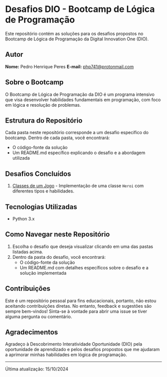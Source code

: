 # Desafios DIO - Bootcamp de Lógica de Programação

Este repositório contém as soluções para os desafios propostos no Bootcamp de Lógica de Programação da Digital Innovation One (DIO).

## Autor

**Nome:** Pedro Henrique Peres
**E-mail:** php741@protonmail.com

## Sobre o Bootcamp

O Bootcamp de Lógica de Programação da DIO é um programa intensivo que visa desenvolver habilidades fundamentais em programação, com foco em lógica e resolução de problemas.

## Estrutura do Repositório

Cada pasta neste repositório corresponde a um desafio específico do bootcamp. Dentro de cada pasta, você encontrará:

- O código-fonte da solução
- Um README.md específico explicando o desafio e a abordagem utilizada

## Desafios Concluídos

1. [Classes de um Jogo](./desafio_01) - Implementação de uma classe `Heroi` com diferentes tipos e habilidades.

## Tecnologias Utilizadas

- Python 3.x

## Como Navegar neste Repositório

1. Escolha o desafio que deseja visualizar clicando em uma das pastas listadas acima.
2. Dentro da pasta do desafio, você encontrará:
   - O código-fonte da solução
   - Um README.md com detalhes específicos sobre o desafio e a solução implementada

## Contribuições

Este é um repositório pessoal para fins educacionais, portanto, não estou aceitando contribuições diretas. No entanto, feedback e sugestões são sempre bem-vindos! Sinta-se à vontade para abrir uma issue se tiver alguma pergunta ou comentário.

## Agradecimentos

Agradeço à Descobrimento Interatividade Oportunidade (DIO) pela oportunidade de aprendizado e pelos desafios propostos que me ajudaram a aprimorar minhas habilidades em lógica de programação.

---

Última atualização: 15/10/2024